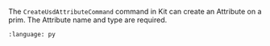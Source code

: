 The `CreateUsdAttributeCommand` command in Kit can create an Attribute on a prim.  The Attribute name and type are required. 

``` {literalinclude} py_kit_cmds.py
:language: py
```